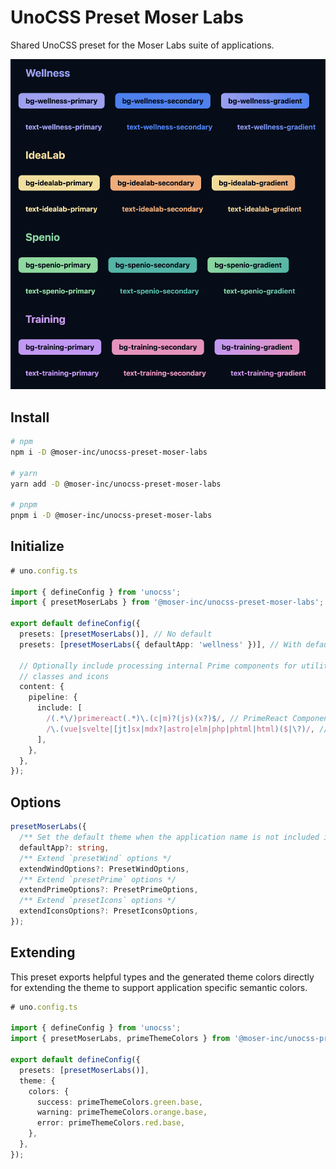 # UnoCSS Preset Moser Labs

Shared UnoCSS preset for the Moser Labs suite of applications.

<img src="preview.png" alt="Example of moser labs app classes in use" width="600" />

## Install

```bash
# npm
npm i -D @moser-inc/unocss-preset-moser-labs

# yarn
yarn add -D @moser-inc/unocss-preset-moser-labs

# pnpm
pnpm i -D @moser-inc/unocss-preset-moser-labs
```

## Initialize

```ts
# uno.config.ts

import { defineConfig } from 'unocss';
import { presetMoserLabs } from '@moser-inc/unocss-preset-moser-labs';

export default defineConfig({
  presets: [presetMoserLabs()], // No default
  presets: [presetMoserLabs({ defaultApp: 'wellness' })], // With default

  // Optionally include processing internal Prime components for utility
  // classes and icons
  content: {
    pipeline: {
      include: [
        /(.*\/)primereact(.*)\.(c|m)?(js)(x?)$/, // PrimeReact Components
        /\.(vue|svelte|[jt]sx|mdx?|astro|elm|php|phtml|html)($|\?)/, // Default
      ],
    },
  },
});
```

## Options

```ts
presetMoserLabs({
  /** Set the default theme when the application name is not included in the class (e.g. `bg-primary-gradient`). */
  defaultApp?: string,
  /** Extend `presetWind` options */
  extendWindOptions?: PresetWindOptions,
  /** Extend `presetPrime` options */
  extendPrimeOptions?: PresetPrimeOptions,
  /** Extend `presetIcons` options */
  extendIconsOptions?: PresetIconsOptions,
});
```

## Extending

This preset exports helpful types and the generated theme colors directly for extending the theme to support application specific semantic colors.

```ts
# uno.config.ts

import { defineConfig } from 'unocss';
import { presetMoserLabs, primeThemeColors } from '@moser-inc/unocss-preset-moser-labs';

export default defineConfig({
  presets: [presetMoserLabs()],
  theme: {
    colors: {
      success: primeThemeColors.green.base,
      warning: primeThemeColors.orange.base,
      error: primeThemeColors.red.base,
    },
  },
});
```
